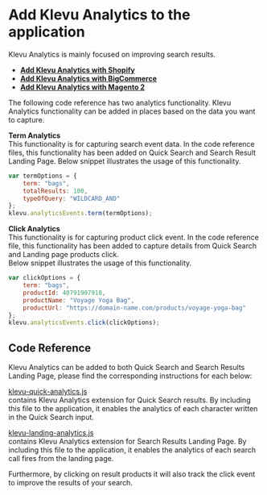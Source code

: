 # Add Klevu Analytics to the application

Klevu Analytics is mainly focused on improving search results.  

- **[Add Klevu Analytics with Shopify](/getting-started/6-analytics/shopify)**
- **[Add Klevu Analytics with BigCommerce](/getting-started/6-analytics/bigcommerce)**
- **[Add Klevu Analytics with Magento 2](/getting-started/6-analytics/magento2)**

The following code reference has two analytics functionality. Klevu Analytics functionality can be added in places based on the data you want to capture.

**Term Analytics**  
This functionality is for capturing search event data. In the code reference files, this functionality has been added on Quick Search and Search Result Landing Page. 
Below snippet illustrates the usage of this functionality.
```js
var termOptions = {
	term: "bags",
	totalResults: 100,
	typeOfQuery: "WILDCARD_AND"	
};
klevu.analyticsEvents.term(termOptions);
```
**Click Analytics**  
This functionality is for capturing product click event. In the code reference file, this functionality has been added to capture details from Quick Search and Landing page products click.  
Below snippet illustrates the usage of this functionality.  
```js
var clickOptions = {
	term: "bags",
	productId: 40791907918,
	productName: "Voyage Yoga Bag",
	productUrl: "https://domain-name.com/products/voyage-yoga-bag"	
};
klevu.analyticsEvents.click(clickOptions);
```

## Code Reference

Klevu Analytics can be added to both Quick Search and Search Results Landing Page,
please find the corresponding instructions for each below:

[klevu-quick-analytics.js](/getting-started/6-analytics/resources/assets/js/quick/klevu-quick-analytics.js)  
contains Klevu Analytics extension for Quick Search results. By including this file to the application, it enables the analytics of each character written in the Quick Search input.  

[klevu-landing-analytics.js](/getting-started/6-analytics/resources/assets/js/landing/klevu-landing-analytics.js)  
contains Klevu Analytics extension for Search Results Landing Page. By including this file to the application, it enables the analytics of each search call fires from the landing page.  
  
Furthermore, by clicking on result products it will also track the click event to improve the results of your search.  